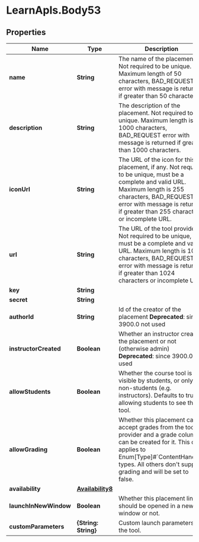 # LearnApIs.Body53

## Properties
Name | Type | Description | Notes
------------ | ------------- | ------------- | -------------
**name** | **String** | The name of the placement. Not required to be unique. Maximum length of 50 characters, BAD_REQUEST error with message is returned if greater than 50 characters. | [optional] 
**description** | **String** | The description of the placement. Not required to be unique. Maximum length is 1000 characters, BAD_REQUEST error with message is returned if greater than 1000 characters. | [optional] 
**iconUrl** | **String** | The URL of the icon for this placement, if any. Not required to be unique, must be a complete and valid URL. Maximum length is 255 characters, BAD_REQUEST error with message is returned if greater than 255 characters or incomplete URL. | [optional] 
**url** | **String** | The URL of the tool provider. Not required to be unique, must be a complete and valid URL. Maximum length is 1024 characters, BAD_REQUEST error with message is returned if greater than 1024 characters or incomplete URL. | [optional] 
**key** | **String** |  | [optional] 
**secret** | **String** |  | [optional] 
**authorId** | **String** | Id of the creator of the placement  **Deprecated**: since 3900.0 not used | [optional] 
**instructorCreated** | **Boolean** | Whether an instructor created the placement or not (otherwise admin)  **Deprecated**: since 3900.0 not used | [optional] 
**allowStudents** | **Boolean** | Whether the course tool is visible by students, or only to non-students (e.g. instructors). Defaults to true, allowing students to see the tool. | [optional] 
**allowGrading** | **Boolean** | Whether this placement can accept grades from the tool provider and a grade column can be created for it. This only applies to Enum[Type]#&#x60;ContentHandler&#x60; types. All others don&#x27;t support grading and will be set to false. | [optional] 
**availability** | [**Availability8**](Availability8.md) |  | [optional] 
**launchInNewWindow** | **Boolean** | Whether this placement link should be opened in a new window or not. | [optional] 
**customParameters** | **{String: String}** | Custom launch parameters for the tool. | [optional] 
